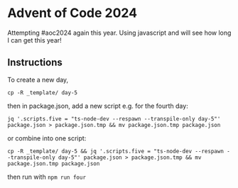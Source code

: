 # Advent of Code 2024

Attempting #aoc2024 again this year. Using javascript and will see how long I can get this year!

## Instructions

To create a new day,

`cp -R _template/ day-5`

then in package.json, add a new script e.g. for the fourth day:

```
jq '.scripts.five = "ts-node-dev --respawn --transpile-only day-5"' package.json > package.json.tmp && mv package.json.tmp package.json
```

or combine into one script:

```
cp -R _template/ day-5 && jq '.scripts.five = "ts-node-dev --respawn --transpile-only day-5"' package.json > package.json.tmp && mv package.json.tmp package.json
```

then run with `npm run four`

